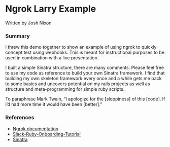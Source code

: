 # Ngrok Larry Example
Written by Josh Nixon

### Summary

I threw this demo together to show an example of using ngrok to quickly concept test using webhooks. This is meant for instructional purposes to be used in combination with a live presentation.

I built a simple Sinatra structure, there are many comments. Please feel free to use my code as reference to build your own Sinatra framework. I find that building my own skeleton framework every once and a while gets me back to some basics and uncovers potential on my rails projects as well as structure and meta-programming for simple ruby scripts.

To paraphrase Mark Twain, “I apologize for the [sloppiness] of this [code]. If I’d had more time it would have been [better].”

### References

  - [Ngrok documentation](https://ngrok.com/docs)
  - [Slack-Ruby-Onboarding-Tutorial](https://github.com/slackapi/Slack-Ruby-Onboarding-Tutorial)
  - [Sinatra](http://sinatrarb.com/documentation.html)